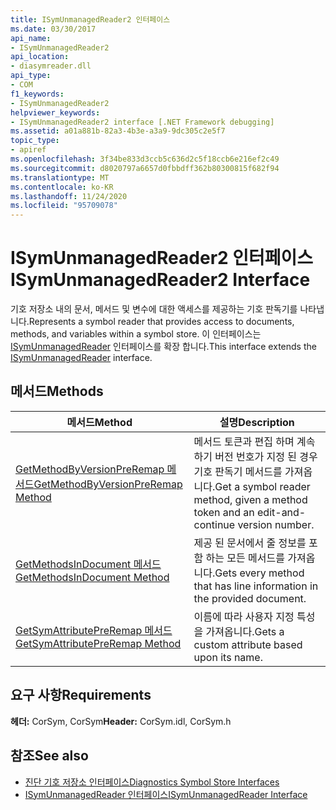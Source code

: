 ```yaml
---
title: ISymUnmanagedReader2 인터페이스
ms.date: 03/30/2017
api_name:
- ISymUnmanagedReader2
api_location:
- diasymreader.dll
api_type:
- COM
f1_keywords:
- ISymUnmanagedReader2
helpviewer_keywords:
- ISymUnmanagedReader2 interface [.NET Framework debugging]
ms.assetid: a01a881b-82a3-4b3e-a3a9-9dc305c2e5f7
topic_type:
- apiref
ms.openlocfilehash: 3f34be833d3ccb5c636d2c5f18ccb6e216ef2c49
ms.sourcegitcommit: d8020797a6657d0fbbdff362b80300815f682f94
ms.translationtype: MT
ms.contentlocale: ko-KR
ms.lasthandoff: 11/24/2020
ms.locfileid: "95709078"
---
```

# <a name="isymunmanagedreader2-interface"></a><span data-ttu-id="97b9a-102">ISymUnmanagedReader2 인터페이스</span><span class="sxs-lookup"><span data-stu-id="97b9a-102">ISymUnmanagedReader2 Interface</span></span>

<span data-ttu-id="97b9a-103">기호 저장소 내의 문서, 메서드 및 변수에 대한 액세스를 제공하는 기호 판독기를 나타냅니다.</span><span class="sxs-lookup"><span data-stu-id="97b9a-103">Represents a symbol reader that provides access to documents, methods, and variables within a symbol store.</span></span> <span data-ttu-id="97b9a-104">이 인터페이스는 [ISymUnmanagedReader](isymunmanagedreader-interface.md) 인터페이스를 확장 합니다.</span><span class="sxs-lookup"><span data-stu-id="97b9a-104">This interface extends the [ISymUnmanagedReader](isymunmanagedreader-interface.md) interface.</span></span>  
  
## <a name="methods"></a><span data-ttu-id="97b9a-105">메서드</span><span class="sxs-lookup"><span data-stu-id="97b9a-105">Methods</span></span>  
  
|<span data-ttu-id="97b9a-106">메서드</span><span class="sxs-lookup"><span data-stu-id="97b9a-106">Method</span></span>|<span data-ttu-id="97b9a-107">설명</span><span class="sxs-lookup"><span data-stu-id="97b9a-107">Description</span></span>|  
|------------|-----------------|  
|[<span data-ttu-id="97b9a-108">GetMethodByVersionPreRemap 메서드</span><span class="sxs-lookup"><span data-stu-id="97b9a-108">GetMethodByVersionPreRemap Method</span></span>](isymunmanagedreader2-getmethodbyversionpreremap-method.md)|<span data-ttu-id="97b9a-109">메서드 토큰과 편집 하며 계속 하기 버전 번호가 지정 된 경우 기호 판독기 메서드를 가져옵니다.</span><span class="sxs-lookup"><span data-stu-id="97b9a-109">Get a symbol reader method, given a method token and an edit-and-continue version number.</span></span>|  
|[<span data-ttu-id="97b9a-110">GetMethodsInDocument 메서드</span><span class="sxs-lookup"><span data-stu-id="97b9a-110">GetMethodsInDocument Method</span></span>](isymunmanagedreader2-getmethodsindocument-method.md)|<span data-ttu-id="97b9a-111">제공 된 문서에서 줄 정보를 포함 하는 모든 메서드를 가져옵니다.</span><span class="sxs-lookup"><span data-stu-id="97b9a-111">Gets every method that has line information in the provided document.</span></span>|  
|[<span data-ttu-id="97b9a-112">GetSymAttributePreRemap 메서드</span><span class="sxs-lookup"><span data-stu-id="97b9a-112">GetSymAttributePreRemap Method</span></span>](isymunmanagedreader2-getsymattributepreremap-method.md)|<span data-ttu-id="97b9a-113">이름에 따라 사용자 지정 특성을 가져옵니다.</span><span class="sxs-lookup"><span data-stu-id="97b9a-113">Gets a custom attribute based upon its name.</span></span>|  
  
## <a name="requirements"></a><span data-ttu-id="97b9a-114">요구 사항</span><span class="sxs-lookup"><span data-stu-id="97b9a-114">Requirements</span></span>  

 <span data-ttu-id="97b9a-115">**헤더:** CorSym, CorSym</span><span class="sxs-lookup"><span data-stu-id="97b9a-115">**Header:** CorSym.idl, CorSym.h</span></span>  
  
## <a name="see-also"></a><span data-ttu-id="97b9a-116">참조</span><span class="sxs-lookup"><span data-stu-id="97b9a-116">See also</span></span>

- [<span data-ttu-id="97b9a-117">진단 기호 저장소 인터페이스</span><span class="sxs-lookup"><span data-stu-id="97b9a-117">Diagnostics Symbol Store Interfaces</span></span>](diagnostics-symbol-store-interfaces.md)
- [<span data-ttu-id="97b9a-118">ISymUnmanagedReader 인터페이스</span><span class="sxs-lookup"><span data-stu-id="97b9a-118">ISymUnmanagedReader Interface</span></span>](isymunmanagedreader-interface.md)
